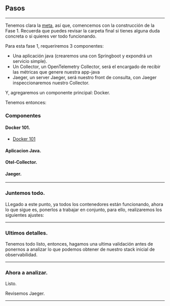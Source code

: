 
## Pasos
-------
Tenemos clara la <a href="../Readme.md">meta</a>, así que, comencemos con la construcción de la Fase 1.
Recuerda que puedes revisar la carpeta final si tienes alguna duda concreta o si quieres ver todo funcionando.

Para esta fase 1, requeriremos 3 componentes:

* Una aplicación java (crearemos una con Springboot y expondrá un servicio simple).
* Un Collector, un OpenTelemetry Collector, será el encargado de recibir las métricas que genere nuestra app-java
* Jaeger, un server Jaeger, será nuestro front de consulta, con Jaeger inspeccionaremos nuestro Collector.

Y, agregaremos un componente principal: Docker.

Tenemos entonces:

### Componentes

#### Docker 101.
* <a href="componentes/Docker.md">Docker 101</a>
#### Aplicacion Java.
#### Otel-Collector.
#### Jaeger.
-------

### Juntemos todo.

LLegado a este punto, ya todos los contenedores están funcionando, ahora lo que sigue es, ponerlos a trabajar en conjunto, para ello, realizaremos los siguientes ajustes:

-------

### Ultimos detalles.

Tenemos todo listo, entonces, hagamos una ultima validación antes de ponernos a analizar lo que podemos obtener de nuestro stack inicial de observabilidad.

-------

### Ahora a analizar.
Listo.

Revisemos Jaeger.

-------

